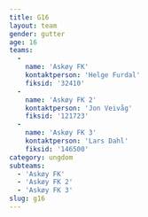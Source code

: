 ```yaml
---
title: G16
layout: team
gender: gutter
age: 16
teams:
  -
    name: 'Askøy FK'
    kontaktperson: 'Helge Furdal'
    fiksid: '32410'
  -
    name: 'Askøy FK 2'
    kontaktperson: 'Jon Veivåg'
    fiksid: '121723'
  -
    name: 'Askøy FK 3'
    kontaktperson: 'Lars Dahl'
    fiksid: '146500'
category: ungdom
subteams:
  - 'Askøy FK'
  - 'Askøy FK 2'
  - 'Askøy FK 3'
slug: g16
---
```

